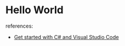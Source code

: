 # Hello World

references:

- [Get started with C# and Visual Studio Code](https://docs.microsoft.com/en-us/dotnet/core/tutorials/with-visual-studio-code)
